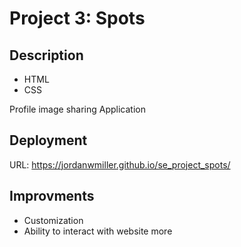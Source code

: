 # Project 3: Spots

## Description

* HTML
* CSS

Profile image sharing Application

## Deployment 

URL: https://jordanwmiller.github.io/se_project_spots/

## Improvments

* Customization 
* Ability to interact with website more

